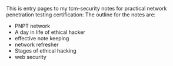 This is entry pages to my tcm-security notes for practical network penetration testing certification: 
The outline for the notes are:

 - PNPT network 
 - A day in life of ethical hacker
 - effective note keeping
 - network refresher
 - Stages of ethical hacking 
 - web security
